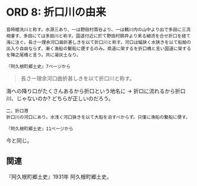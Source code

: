 # ORD 8: 折口川の由来

```
昔時槍洗川と称す。水源三あり、一は野田村首谷より、一は鶴川内の山中より出で多田に三流相會す、多田にては多田川と称す。国道付近に於て野田村餅井より来る細流を合せ折口を経て海に注ぐ。長さ一理余河口曲折甚しきを以て折口川と称す。河口は幅狭く水狭きを以て船舶の出入り自由ならず、漸く漁船の繋船に便するのみ。県道に架するを折口橋と言い国道に架するを陣之尾橋と言う。共に凝灰土なり。

『阿久根町郷土史』7ページから
```

>長さ一理余河口曲折甚しきを以て折口川と称す。

海への降り口がたくさんあるから折口という地名に → 折口に流れるから折口川、じゃないのか? どちらが正しいのだろう。

```
二、折口港
折口川の河口にあり。水浅く河口狭きを以て大船を泊すべからず。只僅に漁船の繋船に便す。

『阿久根町郷土史』11ページから
```

今と同じ。

## 関連

『阿久根町郷土史』1931年 阿久根町郷土史。
